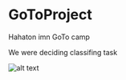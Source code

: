 # GoToProject
Hahaton imn GoTo camp

We were deciding classifing task


![alt text](http://url/to/img.png)
